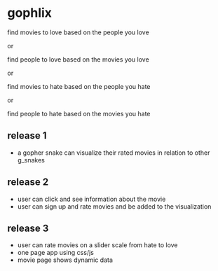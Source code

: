 # gophlix

find movies to love based on the people you love

or

find people to love based on the movies you love

or

find movies to hate based on the people you hate

or

find people to hate based on the movies you hate

## release 1

* a gopher snake can visualize their rated movies in relation to other g_snakes

## release 2

* user can click and see information about the movie
* user can sign up and rate movies and be added to the visualization

## release 3

* user can rate movies on a slider scale from hate to love
* one page app using css/js
* movie page shows dynamic data
